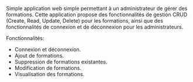 Simple application web simple permettant à un administrateur de gérer des formations. 
Cette application propose des fonctionnalités de gestion CRUD (Create, Read, Update, Delete) pour les formations, ainsi que des fonctionnalités de connexion et de déconnexion pour les administrateurs.

Fonctionnalités:

- Connexion et déconnexion.
- Ajout de formations.
- Suppression de formations existantes.
- Modification de formations.
- Visualisation des formations.
